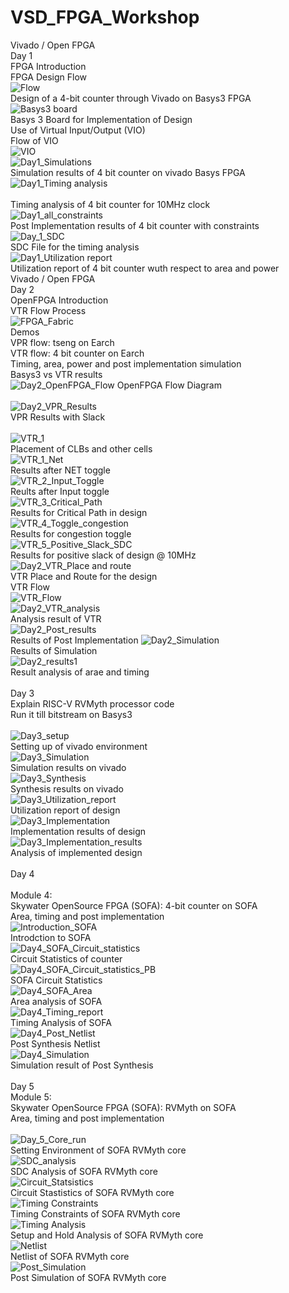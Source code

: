 # VSD_FPGA_Workshop
Vivado / Open FPGA
<br />Day 1
<br />FPGA Introduction
<br />FPGA Design Flow
<br />![Flow](https://user-images.githubusercontent.com/66528639/160340462-c8fb2332-94ba-4d32-a058-ab0c17c4a76a.jpg)
<br />Design of a 4-bit counter through Vivado on Basys3 FPGA
<br />![Basys3 board](https://user-images.githubusercontent.com/66528639/160339995-d4d26a73-4d6c-455c-b6c7-0a32253f30b8.jpg)
<br />Basys 3 Board for Implementation of Design
<br />Use of Virtual Input/Output (VIO)
<br />Flow of VIO
<br />![VIO](https://user-images.githubusercontent.com/66528639/160340698-ad977e99-27ad-488d-a6f2-9c5cc0c70a63.jpg)
<br />![Day1_Simulations](https://user-images.githubusercontent.com/66528639/160282778-d771cc05-7530-4151-8c40-32c98df31747.jpg)
<br />Simulation results of 4 bit counter on vivado Basys FPGA
<br />![Day1_Timing analysis](https://user-images.githubusercontent.com/66528639/160282830-a1e8969f-2f33-4026-93f8-87be6c7b3495.jpg)
<br /><br />Timing analysis of 4 bit counter for 10MHz clock
<br />![Day1_all_constraints](https://user-images.githubusercontent.com/66528639/160282860-c9b3e2ee-d6d5-4102-89a4-5562c088601c.jpg)
<br />Post Implementation results of 4 bit counter with constraints
<br />![Day_1_SDC](https://user-images.githubusercontent.com/66528639/160282875-4e80d501-8cf8-463b-ad27-0cbd7f230629.jpg)
<br />SDC File for the timing analysis
<br />![Day1_Utilization report](https://user-images.githubusercontent.com/66528639/160282891-f16e457c-5e47-42ae-bdf5-ad9ab5997732.jpg)
<br />Utilization report of 4 bit counter wuth respect to area and power
<br />Vivado / Open FPGA
<br />Day 2
<br />OpenFPGA Introduction
<br />VTR Flow Process
<br />![FPGA_Fabric](https://user-images.githubusercontent.com/66528639/160341232-86438df9-f5b8-4628-af09-462c1fdb3497.jpg)
<br />Demos
<br />VPR flow: tseng on Earch
<br />VTR flow: 4 bit counter on Earch
<br />Timing, area, power and post implementation simulation
<br />Basys3 vs VTR results
<br />![Day2_OpenFPGA_Flow](https://user-images.githubusercontent.com/66528639/160283257-831c5f71-ffef-414d-b525-ecfc80b0abe8.jpg)
OpenFPGA Flow Diagram
<br />
<br />![Day2_VPR_Results](https://user-images.githubusercontent.com/66528639/160283453-99ea1de2-25a1-4140-875c-87c56bb0c5ad.jpg)
<br />VPR Results with Slack
<br />
<br />![VTR_1](https://user-images.githubusercontent.com/66528639/160283546-dad8c3a9-ebe4-49ad-aba9-2a504a3bdfbf.jpg)
<br />Placement of CLBs and other cells
<br />![VTR_1_Net](https://user-images.githubusercontent.com/66528639/160283571-ef663d21-6e49-45c8-a98f-84655f8c31c3.jpg)
<br />Results after NET toggle
<br />![VTR_2_Input_Toggle](https://user-images.githubusercontent.com/66528639/160283607-160d1aad-e238-4f92-85ce-9d503046da60.jpg)
<br />Reults after Input toggle
<br />![VTR_3_Critical_Path](https://user-images.githubusercontent.com/66528639/160283623-cbad093f-a9b3-4ffa-9c9c-6684f7c1d781.jpg)
<br />Results for Critical Path in design
<br />![VTR_4_Toggle_congestion](https://user-images.githubusercontent.com/66528639/160283643-c75c8d91-371c-4236-92f7-ca6c6b2ffba1.jpg)
<br />Results for congestion toggle
<br />![VTR_5_Positive_Slack_SDC](https://user-images.githubusercontent.com/66528639/160283671-3124eb3c-47a8-4050-b190-9649f7c5bf7d.jpg)
<br />Results for positive slack of design @ 10MHz
<br />![Day2_VTR_Place and route](https://user-images.githubusercontent.com/66528639/160283910-fc6a2cc5-97d4-4425-b91f-e9d3fd203228.jpg)
<br /> VTR Place and Route for the design
<br />VTR Flow
<br />![VTR_Flow](https://user-images.githubusercontent.com/66528639/160341662-95acd3d2-b5e0-41b1-8157-7d6687547237.jpg)
<br />![Day2_VTR_analysis](https://user-images.githubusercontent.com/66528639/160284078-da99ddbc-af94-4943-aacb-a2b104ea86db.jpg)
<br />Analysis result of VTR 
<br />![Day2_Post_results](https://user-images.githubusercontent.com/66528639/160284333-aedcef95-6f1e-40eb-ab42-dc9d00e6a61f.jpg)
<br />Results of Post Implementation
![Day2_Simulation](https://user-images.githubusercontent.com/66528639/160284446-415a13b7-24f3-484b-94bb-8bfc4520ba50.jpg)
<br />Results of Simulation
<br />![Day2_results1](https://user-images.githubusercontent.com/66528639/160284623-e99208e8-7ffd-47d9-98e7-e07d229bf126.jpg)
<br />Result analysis of arae and timing
<br />
<br />Day 3
<br />Explain RISC-V RVMyth processor code
<br />Run it till bitstream on Basys3
<br />
<br />![Day3_setup](https://user-images.githubusercontent.com/66528639/160284970-63fc0020-ad9d-488c-9db0-8e253e5d50c1.jpg)
<br />Setting up of vivado environment
<br />![Day3_Simulation](https://user-images.githubusercontent.com/66528639/160285002-d9117489-df41-4e39-b60d-84ca385d49bc.jpg)
<br />Simulation results on vivado
<br />![Day3_Synthesis](https://user-images.githubusercontent.com/66528639/160285038-7874c315-5c2d-4823-a7d1-2d9b3604f0d0.jpg)
<br />Synthesis results on vivado
<br />![Day3_Utilization_report](https://user-images.githubusercontent.com/66528639/160285125-001c37c1-b9c4-4e3d-970f-e89477eaff33.jpg)
<br />Utilization report of design
<br />![Day3_Implementation](https://user-images.githubusercontent.com/66528639/160285186-dabb78ce-45fc-4864-b3bf-eb6ee6183c32.jpg)
<br />Implementation results of design
<br />![Day3_Implementation_results](https://user-images.githubusercontent.com/66528639/160285287-bf417dfc-ea56-4c84-b19e-bc3b75d688d7.jpg)
<br />Analysis of implemented design
<br />
<br />Day 4
<br />
<br />Module 4:
<br />Skywater OpenSource FPGA (SOFA): 4-bit counter on SOFA
<br />Area, timing and post implementation
<br />![Introduction_SOFA](https://user-images.githubusercontent.com/66528639/160285556-58c0aa6c-1446-4983-a10e-ca885e7dfac9.png)
<br />Introdction to SOFA
<br />![Day4_SOFA_Circuit_statistics](https://user-images.githubusercontent.com/66528639/160285653-a5ee962d-7e85-4b2e-85a9-8c8eedf716d9.png)
<br />Circuit Statistics of counter
<br />![Day4_SOFA_Circuit_statistics_PB](https://user-images.githubusercontent.com/66528639/160285699-6430f28f-b351-4c49-ab18-61a4b87a623c.png)
<br />SOFA Circuit Statistics
<br />![Day4_SOFA_Area](https://user-images.githubusercontent.com/66528639/160285748-7b2d5c1e-2640-4e05-844d-0349d62bdbe7.png)
<br />Area analysis of SOFA
<br />![Day4_Timing_report](https://user-images.githubusercontent.com/66528639/160285861-39b69d10-6c7a-4611-9384-4ab12b83565d.jpg)
<br /> Timing Analysis of SOFA
<br />![Day4_Post_Netlist](https://user-images.githubusercontent.com/66528639/160285953-234e93d4-fe08-4714-b313-a78df0c6161e.jpg)
<br />Post Synthesis Netlist
<br />![Day4_Simulation](https://user-images.githubusercontent.com/66528639/160286084-47c6d2f1-15fc-468e-9271-cc372ae52bc4.jpg)
<br />Simulation result of Post Synthesis
<br />
<br />Day 5
<br />Module 5:
<br />Skywater OpenSource FPGA (SOFA): RVMyth on SOFA
<br />Area, timing and post implementation
<br />
<br />
![Day_5_Core_run](https://user-images.githubusercontent.com/66528639/160334657-38487d72-22fd-4781-af74-b8177aa55962.jpg)
<br />Setting Environment of SOFA RVMyth core 
<br />![SDC_analysis](https://user-images.githubusercontent.com/66528639/160335231-950243c0-af7e-452e-b6c2-b360bcc06d18.jpg)
<br />SDC Analysis of SOFA RVMyth core 
<br />![Circuit_Statsistics](https://user-images.githubusercontent.com/66528639/160335622-29955663-1c49-4477-a376-8f310a2f641c.jpg)
<br />Circuit Stastistics of SOFA RVMyth core 
<br />![Timing Constraints](https://user-images.githubusercontent.com/66528639/160335968-72c9d6b3-072a-4129-99ea-6826b6ebb826.jpg)
<br />Timing Constraints of SOFA RVMyth core
<br />![Timing Analysis](https://user-images.githubusercontent.com/66528639/160336473-6b98f581-af40-46d8-9eae-926a8ff58a76.jpg)
<br />Setup and Hold Analysis of SOFA RVMyth core
<br />![Netlist](https://user-images.githubusercontent.com/66528639/160336924-b394afb8-551a-4db1-9964-b1621ea72a91.jpg)
<br />Netlist of SOFA RVMyth core
<br />![Post_Simulation](https://user-images.githubusercontent.com/66528639/160337214-b8ac16bb-da18-4bdb-9f24-98758d66abab.jpg)
<br />Post Simulation of SOFA RVMyth core

